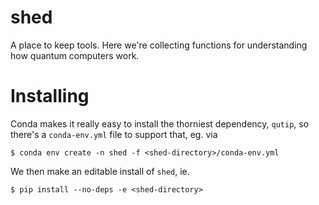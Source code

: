 # shed
A place to keep tools. Here we're collecting functions for understanding how quantum computers work.

# Installing
Conda makes it really easy to install the thorniest dependency, `qutip`, so there's a `conda-env.yml`
file to support that, eg. via
```
$ conda env create -n shed -f <shed-directory>/conda-env.yml
```
We then make an editable install of `shed`, ie.
```
$ pip install --no-deps -e <shed-directory>
```
